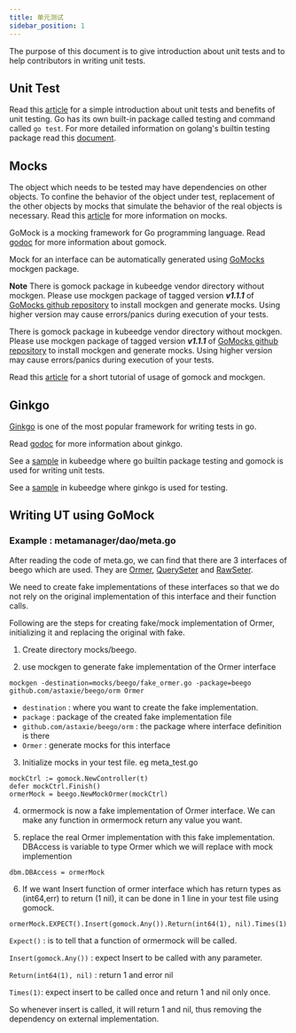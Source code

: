 ```yaml
---
title: 单元测试
sidebar_position: 1
---
```

The purpose of this document is to give introduction about unit tests and to help contributors in writing unit tests.

## Unit Test

Read this [article](https://softwaretestingfundamentals.com/unit-testing/) for a simple introduction about unit tests and benefits of unit testing. Go has its own built-in package called testing and command called ```go test```.
For more detailed information on golang's builtin testing package read this [document](https://pkg.go.dev/testing/).

## Mocks

 The object which needs to be tested may have dependencies on other objects. To confine the behavior of the object under test, replacement of the other objects by mocks that simulate the behavior of the real objects is necessary.
 Read this [article](https://medium.com/@piraveenaparalogarajah/what-is-mocking-in-testing-d4b0f2dbe20a) for more information on mocks.

 GoMock is a mocking framework for Go programming language.
 Read [godoc](https://pkg.go.dev/github.com/golang/mock/gomock) for more information about gomock.

 Mock for an interface can be automatically generated using [GoMocks](https://github.com/golang/mock) mockgen package.

 **Note** There is gomock package in kubeedge vendor directory without mockgen. Please use mockgen package of tagged version ***v1.1.1*** of [GoMocks github repository](https://github.com/golang/mock) to install mockgen and generate mocks. Using higher version may cause errors/panics during execution of your tests.

There is gomock package in kubeedge vendor directory without mockgen. Please use mockgen package of tagged version ***v1.1.1*** of [GoMocks github repository](https://github.com/golang/mock) to install mockgen and generate mocks. Using higher version may cause errors/panics during execution of your tests.

 Read this [article](https://blog.codecentric.de/en/2017/08/gomock-tutorial/) for a short tutorial of usage of gomock and mockgen.

## Ginkgo

 [Ginkgo](https://onsi.github.io/ginkgo/) is one of the most popular framework for writing tests in go.

 Read [godoc](https://godoc.org/github.com/onsi/ginkgo) for more information about ginkgo.

See a [sample](https://github.com/kubeedge/kubeedge/tree/master/edge/pkg/metamanager/dao/meta_test.go) in kubeedge where go builtin package testing and gomock is used for writing unit tests.

See a [sample](https://github.com/kubeedge/kubeedge/tree/master/edge/pkg/devicetwin/dtmodule/dtmodule_test.go) in kubeedge where ginkgo is used for testing.

## Writing UT using GoMock

### Example : metamanager/dao/meta.go

After reading the code of meta.go, we can find that there are 3 interfaces of beego which are used. They are [Ormer](https://github.com/kubeedge/kubeedge/tree/master/vendor/github.com/astaxie/beego/orm/types.go), [QuerySeter](https://github.com/kubeedge/kubeedge/tree/master/vendor/github.com/astaxie/beego/orm/types.go) and [RawSeter](https://github.com/kubeedge/kubeedge/tree/master/vendor/github.com/astaxie/beego/orm/types.go).

We need to create fake implementations of these interfaces so that we do not rely on the original implementation of this interface and their function calls.

Following are the steps for creating fake/mock implementation of Ormer, initializing it and replacing the original with fake.

1. Create directory mocks/beego.

2. use mockgen to generate fake implementation of the Ormer interface
```shell
mockgen -destination=mocks/beego/fake_ormer.go -package=beego github.com/astaxie/beego/orm Ormer
```
- `destination` : where you want to create the fake implementation.
- `package` : package of the created fake implementation file
- `github.com/astaxie/beego/orm` : the package where interface definition is there
- `Ormer` : generate mocks for this interface

3. Initialize mocks in your test file. eg meta_test.go
```shell
mockCtrl := gomock.NewController(t)
defer mockCtrl.Finish()
ormerMock = beego.NewMockOrmer(mockCtrl)
```

4. ormermock is now a fake implementation of Ormer interface. We can make any function in ormermock return any value you want.

5. replace the real Ormer implementation with this fake implementation. DBAccess is variable to type Ormer which we will replace with mock implemention
```shell
dbm.DBAccess = ormerMock
```

6. If we want Insert function of ormer interface which has return types as (int64,err) to return (1 nil), it can be done in 1 line in your test file using gomock.
```shell
ormerMock.EXPECT().Insert(gomock.Any()).Return(int64(1), nil).Times(1)
```

``Expect()`` : is to tell that a function of ormermock will be called.

``Insert(gomock.Any())`` : expect Insert to be called with any parameter.

``Return(int64(1), nil)`` : return 1 and error nil

``Times(1)``: expect insert to be called once and return 1 and nil only once.

So whenever insert is called, it will return 1 and nil, thus removing the dependency on external implementation.

